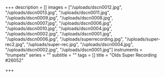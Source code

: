 +++
description = []
images = ["/uploads/dscn0012.jpg", "/uploads/dscn0013.jpg", "/uploads/dscn0011.jpg", "/uploads/dscn0009.jpg", "/uploads/dscn0008.jpg", "/uploads/dscn0007.jpg", "/uploads/dscn0006.jpg", "/uploads/dscn0010.jpg", "/uploads/dscn0004.jpg", "/uploads/dscn0002.jpg", "/uploads/dscn0001.jpg", "/uploads/dscn0006.jpg", "/uploads/superrecording.jpg", "/uploads/super-rec2.jpg", "/uploads/super-rec.jpg", "/uploads/dscn0004.jpg", "/uploads/dscn0002.jpg", "/uploads/dscn0001.jpg"]
instruments = "trumpets"
series = ""
subtitle = ""
tags = []
title = "Olds Super Recording #26052"

+++
